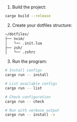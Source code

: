 1. Build the project:
```bash
cargo build --release
```

2. Create your dotfiles structure:
```bash
~/dotfiles/
├── nvim/
│   └── .init.lua
├── zsh/
│   └── .zshrc
```

3. Run the program:
```bash
# Install configs
cargo run -- install

# List available configs
cargo run -- list

# Check configuration
cargo run -- check

# Run with verbose output
cargo run -- install -v
